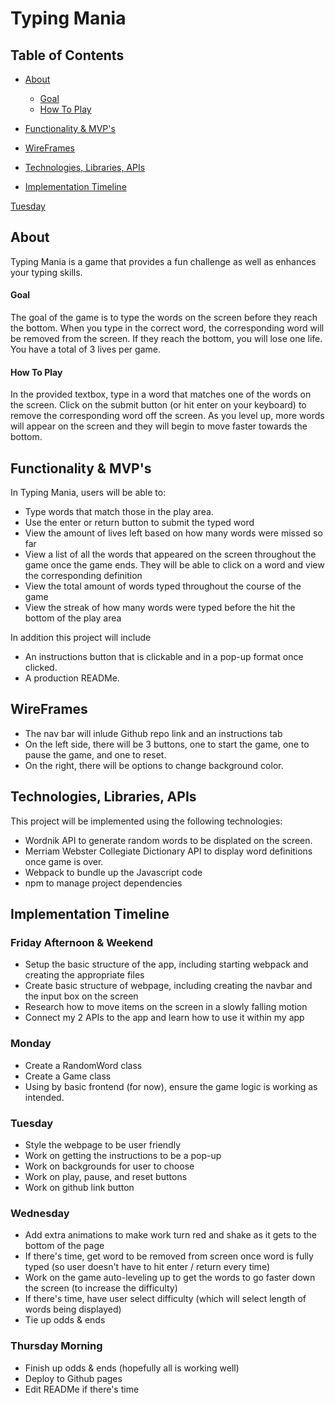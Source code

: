 # Typing Mania #

## Table of Contents ##

- [About](#about)

     - [Goal](#goal)
     - [How To Play](#how-to-play)

- [Functionality & MVP's](#functionality--mvps)
- [WireFrames](#wireframes)
- [Technologies, Libraries, APIs](#technologies--libraries--apis)

- [Implementation Timeline](#implementation-timeline)




[Tuesday](#tuesday)

## About ##

Typing Mania is a game that provides a fun challenge as well as enhances your typing skills. 

#### Goal ####
The goal of the game is to type the words on the screen before they reach the bottom. When you type in the correct word, the corresponding word will be 
removed from the screen. If they reach the bottom, you will lose one life. You have a total of 3 lives per game.

#### How To Play ####
In the provided textbox, type in a word that matches one of the words on the screen. Click on the submit button (or hit enter on your keyboard) 
to remove the corresponding word off the screen. As you level up, more words will appear on the screen and they will begin to move faster towards the bottom.

## Functionality & MVP's ##

In Typing Mania, users will be able to:

- Type words that match those in the play area. 
- Use the enter or return button to submit the typed word 
- View the amount of lives left based on how many words were missed so far
- View a list of all the words that appeared on the screen throughout the game once the game ends. They will be able to click on a word and view the corresponding 
definition
- View the total amount of words typed throughout the course of the game
- View the streak of how many words were typed before the hit the bottom of the play area


In addition this project will include
- An instructions button that is clickable and in a pop-up format once clicked. 
- A production READMe.

## WireFrames ## 

- The nav bar will inlude Github repo link and an instructions tab
- On the left side, there will be 3 buttons, one to start the game, one to pause the game, and one to reset. 
- On the right, there will be options to change background color. 

## Technologies, Libraries, APIs ##
This project will be implemented using the following technologies: 
- Wordnik API to generate random words to be displated on the screen. 
- Merriam Webster Collegiate Dictionary API to display word definitions once game is over. 
- Webpack to bundle up the Javascript code 
- npm to manage project dependencies

## Implementation Timeline ## 

### Friday Afternoon & Weekend ###
- Setup the basic structure of the app, including starting webpack and creating the appropriate files
- Create basic structure of webpage, including creating the navbar and the input box on the screen
- Research how to move items on the screen in a slowly falling motion
- Connect my 2 APIs to the app and learn how to use it within my app

### Monday ###

- Create a RandomWord class  
- Create a Game class  
- Using by basic frontend (for now), ensure the game logic is working as intended. 

### Tuesday ###

- Style the webpage to be user friendly
- Work on getting the instructions to be a pop-up
- Work on backgrounds for user to choose
- Work on play, pause, and reset buttons
- Work on github link button 

### Wednesday ###

- Add extra animations to make work turn red and shake as it gets to the bottom of the page
- If there's time, get word to be removed from screen once word is fully typed (so user doesn't have to hit enter / return every time)
- Work on the game auto-leveling up to get the words to go faster down the screen (to increase the difficulty)
- If there's time, have user select difficulty (which will select length of words being displayed)
- Tie up odds & ends 

### Thursday Morning ###
- Finish up odds & ends (hopefully all is working well)
- Deploy to Github pages
- Edit READMe if there's time 



